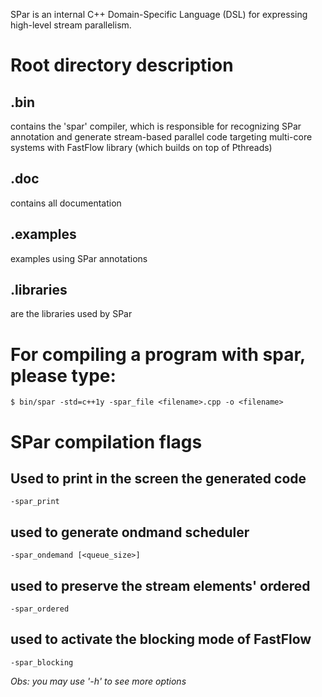 SPar is an internal C++ Domain-Specific Language (DSL) for expressing high-level stream parallelism.



# Root directory description

## .bin 

contains the 'spar' compiler, which is responsible for recognizing SPar annotation and generate stream-based parallel code targeting multi-core systems with FastFlow library (which builds on top of Pthreads)

## .doc

contains all documentation

## .examples

examples using SPar annotations

## .libraries

are the libraries used by SPar

# For compiling a program with spar, please type:

	$ bin/spar -std=c++1y -spar_file <filename>.cpp -o <filename> 

# SPar compilation flags

## Used to print in the screen the generated code
	-spar_print

## used to generate ondmand scheduler
	-spar_ondemand [<queue_size>]

## used to preserve the stream elements' ordered
	-spar_ordered

## used to activate the blocking mode of FastFlow
	-spar_blocking


*Obs: you may use '-h' to see more options*







